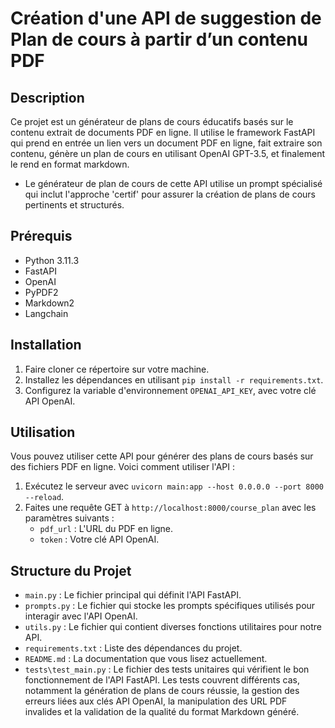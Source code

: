 # Création d'une API de suggestion de Plan de cours à partir d’un contenu PDF
## Description
Ce projet est un générateur de plans de cours éducatifs basés sur le contenu extrait de documents PDF en ligne. Il utilise le framework FastAPI qui prend en entrée un lien vers un document PDF en ligne, fait extraire son contenu, génère un plan de cours en utilisant OpenAI GPT-3.5, et finalement le rend en format markdown.
- Le générateur de plan de cours de cette API utilise un prompt spécialisé qui inclut l'approche 'certif' pour assurer la création de plans de cours pertinents et structurés.

## Prérequis
- Python 3.11.3
- FastAPI
- OpenAI
- PyPDF2
- Markdown2
- Langchain

## Installation
1. Faire cloner ce répertoire sur votre machine.
2. Installez les dépendances en utilisant `pip install -r requirements.txt`.
3. Configurez la variable d'environnement `OPENAI_API_KEY`, avec votre clé API OpenAI.

## Utilisation
Vous pouvez utiliser cette API pour générer des plans de cours basés sur des fichiers PDF en ligne. Voici comment utiliser l'API :

1. Exécutez le serveur avec `uvicorn main:app --host 0.0.0.0 --port 8000 --reload`.
2. Faites une requête GET à `http://localhost:8000/course_plan` avec les paramètres suivants :
   - `pdf_url` : L'URL du PDF en ligne.
   - `token` : Votre clé API OpenAI.

## Structure du Projet
- `main.py` : Le fichier principal qui définit l'API FastAPI.
- `prompts.py` : Le fichier qui stocke les prompts spécifiques utilisés pour interagir avec l'API OpenAI.
- `utils.py` : Le fichier qui contient diverses fonctions utilitaires pour notre API.
- `requirements.txt` : Liste des dépendances du projet.
- `README.md` : La documentation que vous lisez actuellement.
- `tests\test_main.py` : Le fichier des tests unitaires qui vérifient le bon fonctionnement de l'API FastAPI. Les tests couvrent différents cas, notamment la génération de plans de cours réussie, la gestion des erreurs liées aux clés API OpenAI, la manipulation des URL PDF invalides et la validation de la qualité du format Markdown généré.

